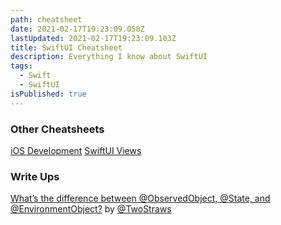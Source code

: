 ```yaml
---
path: cheatsheet
date: 2021-02-17T19:23:09.058Z
lastUpdated: 2021-02-17T19:23:09.103Z
title: SwiftUI Cheatsheet
description: Everything I know about SwiftUI
tags:
  - Swift
  - SwiftUI
isPublished: true
---
```

### Other Cheatsheets
[iOS Development](https://marcusmth.com/ios-development-favorites/)
[SwiftUI Views](https://marcusmth.com/swiftui-views/)

### Write Ups
[What’s the difference between @ObservedObject, @State, and @EnvironmentObject?](https://www.hackingwithswift.com/quick-start/swiftui/whats-the-difference-between-observedobject-state-and-environmentobject) by [@TwoStraws](https://twitter.com/twostraws?s=20)